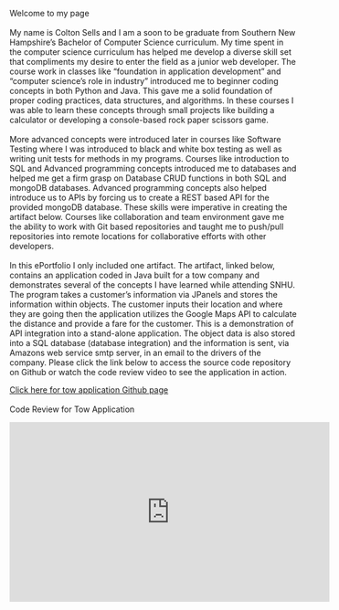 Welcome to my page<br><br>
	My name is Colton Sells and I am a soon to be graduate from Southern New Hampshire’s Bachelor of Computer Science curriculum. My time spent in the computer science curriculum has helped me develop a diverse skill set that compliments my desire to enter the field as a junior web developer. The course work in classes like “foundation in application development” and “computer science’s role in industry” introduced me to beginner coding concepts in both Python and Java. This gave me a solid foundation of proper coding practices, data structures, and algorithms. In these courses I was able to learn these concepts through small projects like building a calculator or developing a console-based rock paper scissors game. <br><br>
	More advanced concepts were introduced later in courses like Software Testing where I was introduced to black and white box testing as well as writing unit tests for methods in my programs. Courses like introduction to SQL and Advanced programming concepts introduced me to databases and helped me get a firm grasp on Database CRUD functions in both SQL and mongoDB databases. Advanced programming concepts also helped introduce us to APIs by forcing us to create a REST based API for the provided mongoDB database. These skills were imperative in creating the artifact below. Courses like collaboration and team environment gave me the ability to work with Git based repositories and taught me to push/pull repositories into remote locations for collaborative efforts with other developers. <br><br>
	In this ePortfolio I only included one artifact. The artifact, linked below, contains an application coded in Java built for a tow company and demonstrates several of the concepts I have learned while attending SNHU. The program takes a customer’s information via JPanels and stores the information within objects. The customer inputs their location and where they are going then the application utilizes the Google Maps API to calculate the distance and provide a fare for the customer. This is a demonstration of API integration into a stand-alone application. The object data is also stored into a SQL database (database integration) and the information is sent, via Amazons web service smtp server, in an email to the drivers of the company. Please click the link below to access the source code repository on Github or watch the code review video to see the application in action.<br>


<a href="https://github.com/coltonsells/Capstone-Project"> Click here for tow application Github page</a>
<br>
<br>
Code Review for Tow Application
<iframe width="560" height="315" src="https://www.youtube.com/embed/-F6bIVZtWck" frameborder="0" allow="autoplay; encrypted-media" allowfullscreen></iframe>

